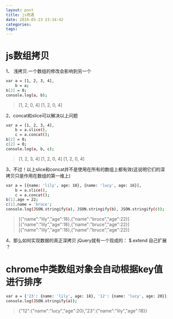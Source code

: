 ```yaml
---
layout: post
title: js奇遇
date: 2016-05-23 23:34:42
categories:
tags:
---
```


# js数组拷贝
1、 浅拷贝.一个数组的修改会影响到另一个
``` bash
var a = [1, 2, 3, 4],
    b = a;
b[2] = 0;
console.log(a, b);
```
> [1, 2, 0, 4] [1, 2, 0, 4] 

2、concat和slice可以解决以上问题
``` bash
var a = [1, 2, 3, 4],
    b = a.slice(),
    c = a.concat();
b[2] = 0;
c[2] = 0;
console.log(a, b, c);
```
> [1, 2, 3, 4] [1, 2, 0, 4] [1, 2, 0, 4]

3、不过！以上slice和concat并不是使用在所有的数组上都有效(这说明它们的深拷贝只是作用在数组的第一维上)
``` bash
var a = [{name: 'lily', age: 18}, {name: 'lucy', age: 16}],
    b = a.slice(),
    c = a.concat();
b[1].age = 22;
c[1].name = 'bruce';
console.log(JSON.stringify(a), JSON.stringify(b), JSON.stringify(c)); 
```
> [{"name":"lily","age":18},{"name":"bruce","age":22}] 
> [{"name":"lily","age":18},{"name":"bruce","age":22}] 
> [{"name":"lily","age":18},{"name":"bruce","age":22}]

4、那么如何实现数据的真正深拷贝
jQuery就有一个现成的： $.extend
自己扩展 ？


# chrome中类数组对象会自动根据key值进行排序
``` bash
var a = {'23': {name: 'lily', age: 18}, '12': {name: 'lucy', age: 20}};
console.log(JSON.stringify(a));
```
> {"12":{"name":"lucy","age":20},"23":{"name":"lily","age":18}}

